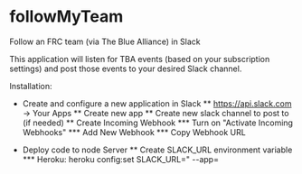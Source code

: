 # followMyTeam
Follow an FRC team (via The Blue Alliance) in Slack

This application will listen for TBA events (based on your subscription settings) and post those events to your desired Slack channel.

Installation:

* Create and configure a new application in Slack
** https://api.slack.com -> Your Apps
** Create new app
** Create new slack channel to post to (if needed)
** Create Incoming Webhook
*** Turn on "Activate Incoming Webhooks"
*** Add New Webhook
*** Copy Webhook URL

* Deploy code to node Server
** Create SLACK_URL environment variable
*** Heroku: heroku config:set SLACK_URL="<COPIED SLACK WEBHOOK URL> --app=<HEROKU APP NAME>
